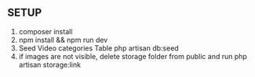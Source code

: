 <h2>SETUP</h2>
<ol>
  <li>
    composer install
  </li>
  <li>
    npm install && npm run dev
  </li>
  <li>
  	Seed Video categories Table
  	php artisan db:seed
  </li>

  <li>
  	if images are not visible, delete storage folder from public and run
  	php artisan storage:link
  </li>
</ol>